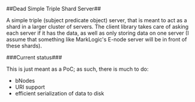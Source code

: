 ##Dead Simple Triple Shard Server##

A simple triple (subject predicate object) server, that is meant to act as a shard in a larger
cluster of servers. The client library takes care of asking each server if it has the data, as 
well as only storing data on one server (I assume that something like MarkLogic&apos;s E-node 
server will be in front of these shards).

###Current status###

This is just meant as a PoC; as such, there is much to do:

 - bNodes
 - URI support
 - efficient serialization of data to disk

